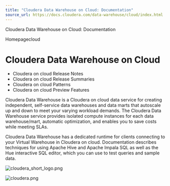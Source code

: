 ```yaml
---
title: "Cloudera Data Warehouse on Cloud: Documentation"
source_url: https://docs.cloudera.com/data-warehouse/cloud/index.html
---
```


Cloudera Data Warehouse on Cloud: Documentation




Homepagecloud



# Cloudera Data Warehouse on Cloud

* Cloudera on cloud Release Notes
* Cloudera on cloud Release Summaries
* Cloudera on cloud Patterns
* Cloudera on cloud Preview Features

Cloudera Data Warehouse is a Cloudera on cloud data service for creating
independent, self-service data warehouses and data marts that autoscale
up and down to meet your varying workload demands. The Cloudera Data Warehouse
service provides isolated compute instances for each data
warehouse/mart, automatic optimization, and enables you to save costs
while meeting SLAs.

Cloudera Data Warehouse has a dedicated runtime
for clients connecting to your Virtual Warehouse in Cloudera on cloud.
Documentation describes techniques for using Apache Hive and Apache
Impala SQL as well as the Hue interactive SQL editor, which you can use
to test queries and sample data.

![cloudera_short_logo.png](https://docs.cloudera.com/common/img/cloudera_short_logo.png)

![cloudera.png](https://docs.cloudera.com/common/img/cloudera.png)
